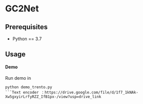 # GC2Net

## Prerequisites

* Python == 3.7

## Usage

#### Demo

Run demo in

```
python demo_trento.py
```Text encoder ：https://drive.google.com/file/d/1f7_1kNAk-Xw5gxyirLrfyRZZ_IfB1px-/view?usp=drive_link
